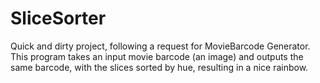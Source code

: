 # SliceSorter

Quick and dirty project, following a request for MovieBarcode Generator.
This program takes an input movie barcode (an image) and outputs the same barcode, with the slices sorted by hue, resulting in a nice rainbow.
